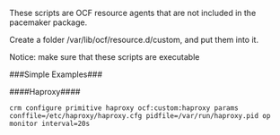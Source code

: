 These scripts are OCF resource agents that are not included in the pacemaker package.

Create a folder /var/lib/ocf/resource.d/custom, and put them into it.

Notice: make sure that these scripts are executable

###Simple Examples###

####Haproxy####
```
crm configure primitive haproxy ocf:custom:haproxy params conffile=/etc/haproxy/haproxy.cfg pidfile=/var/run/haproxy.pid op monitor interval=20s
```
